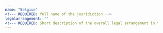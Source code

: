 ```yaml
---
name: "Belgium" 
<!--- REQUIRED: full name of the jusridiction -->
legalarrangement: ""
<!--- REQUIRED: Short description of the overall legal arrangement in the member states = no more than 400 characters -->
---
```

